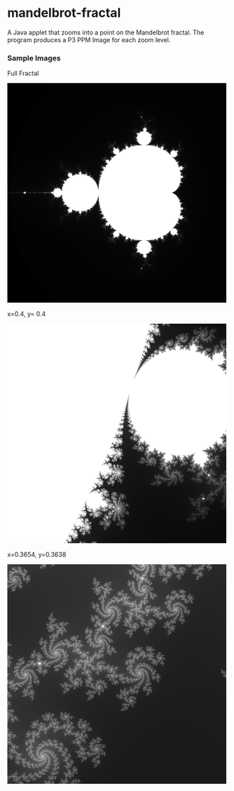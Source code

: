 # mandelbrot-fractal

A Java applet that zooms into a point on the Mandelbrot fractal. The program produces a P3 PPM Image for each zoom level. 
<h3> Sample Images </h3>

Full Fractal 


<img src="/Images/full-fractal.bmp" width="500"/>

x=0.4, y= 0.4


<img src="/Images/0.3_0.3-to-0.4_0.4.bmp" width="500"/>

x=0.3654, y=0.3638


<img src="/Images/0.3654_0.3638_0.3665.bmp" width="500"/>
